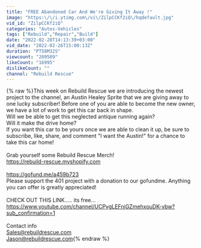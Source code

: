 ```yaml
---
title: "FREE Abandoned Car And We're Giving It Away !"
image: "https:\/\/i.ytimg.com\/vi\/ZilpCCKf2iQ\/hqdefault.jpg"
vid_id: "ZilpCCKf2iQ"
categories: "Autos-Vehicles"
tags: ["Rebuild","Repair","Build"]
date: "2022-02-28T14:13:39+03:00"
vid_date: "2022-02-26T15:00:13Z"
duration: "PT58M32S"
viewcount: "209589"
likeCount: "16995"
dislikeCount: ""
channel: "Rebuild Rescue"
---
```

{% raw %}This week on Rebuild Rescue we are introducing the newest project to the channel, an Austin Healey Sprite that we are giving away to one lucky subscriber! Before one of you are able to become the new owner, we have a lot of work to get this car back in shape. <br />Will we be able to get this neglected antique running again?<br />Will it make the drive home?<br />If you want this car to be yours once we are able to clean it up, be sure to subscribe, like, share, and comment &quot;I want the Austin!&quot; for a chance to take this car home!<br /> <br />Grab yourself some Rebuild Rescue Merch!<br /><a rel="nofollow" target="blank" href="https://rebuild-rescue.myshopify.com">https://rebuild-rescue.myshopify.com</a><br /><br /><a rel="nofollow" target="blank" href="https://gofund.me/a459b723">https://gofund.me/a459b723</a><br />Please support the 401 project with a donation to our gofundme. Anything you can offer is greatly appreciated!<br /><br />CHECK OUT THIS LINK..... its free...<br /><a rel="nofollow" target="blank" href="https://www.youtube.com/channel/UCPygLEFniGZmehxouDK-vbw?sub_confirmation=1">https://www.youtube.com/channel/UCPygLEFniGZmehxouDK-vbw?sub_confirmation=1</a><br /><br />Contact info <br />Sales@rebuildrescue.com<br />Jason@rebuildrescue.com{% endraw %}

